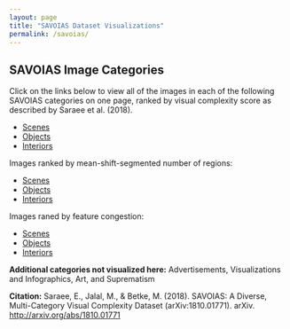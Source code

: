 ```yaml
---
layout: page
title: "SAVOIAS Dataset Visualizations"
permalink: /savoias/
---
```


## SAVOIAS Image Categories

Click on the links below to view all of the images in each of the following
SAVOIAS categories on one page, ranked by visual complexity score as described
by Saraee et al. (2018).

- [Scenes](scenes.html)
- [Objects](objects.html)
- [Interiors](interiors.html)

Images ranked by mean-shift-segmented number of regions:
- [Scenes](scenes-regions.html)
- [Objects](objects-regions.html)
- [Interiors](interiors-regions.html)

Images raned by feature congestion:
- [Scenes](scenes-fc.html)
- [Objects](objects-fc.html)
- [Interiors](interiors-fc.html)

**Additional categories not visualized here:** Advertisements, Visualizations and
Infographics, Art, and Suprematism

**Citation:** Saraee, E., Jalal, M., & Betke, M. (2018). SAVOIAS: A Diverse, Multi-Category Visual Complexity Dataset (arXiv:1810.01771). arXiv. http://arxiv.org/abs/1810.01771

